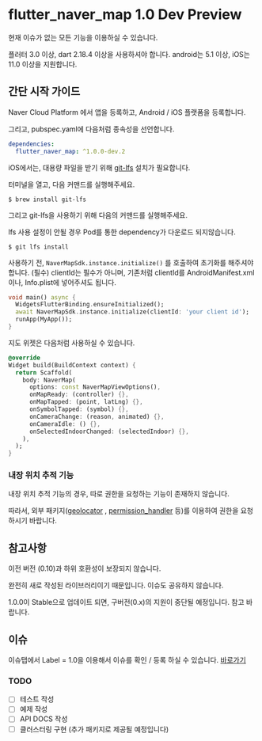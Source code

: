 # flutter_naver_map 1.0 Dev Preview

현재 이슈가 없는 모든 기능을 이용하실 수 있습니다.

플러터 3.0 이상, dart 2.18.4 이상을 사용하셔야 합니다.
android는 5.1 이상, iOS는 11.0 이상을 지원합니다.

## 간단 시작 가이드

Naver Cloud Platform 에서 앱을 등록하고, Android / iOS 플랫폼을 등록합니다.

그리고, pubspec.yaml에 다음처럼 종속성을 선언합니다.

```yaml
dependencies:
  flutter_naver_map: ^1.0.0-dev.2
```

iOS에서는, 대용량 파일을 받기 위해 [git-lfs](https://git-lfs.github.com/) 설치가 필요합니다.

터미널을 열고, 다음 커맨드를 실행해주세요.

`$ brew install git-lfs`

그리고 git-lfs을 사용하기 위해 다음의 커맨드를 실행해주세요.

lfs 사용 설정이 안될 경우 Pod를 통한 dependency가 다운로드 되지않습니다.

`$ git lfs install`

사용하기 전, `NaverMapSdk.instance.initialize()` 를 호출하여 초기화를 해주셔야 합니다. (필수)
clientId는 필수가 아니며, 기존처럼 clientId를 AndroidManifest.xml이나, Info.plist에 넣어주셔도 됩니다.

```dart
void main() async {
  WidgetsFlutterBinding.ensureInitialized();
  await NaverMapSdk.instance.initialize(clientId: 'your client id');
  runApp(MyApp());
}
```

지도 위젯은 다음처럼 사용하실 수 있습니다.

```dart
@override
Widget build(BuildContext context) {
  return Scaffold(
    body: NaverMap(
      options: const NaverMapViewOptions(),
      onMapReady: (controller) {},
      onMapTapped: (point, latLng) {},
      onSymbolTapped: (symbol) {},
      onCameraChange: (reason, animated) {},
      onCameraIdle: () {},
      onSelectedIndoorChanged: (selectedIndoor) {},
    ),
  );
}
```

### 내장 위치 추적 기능

내장 위치 추적 기능의 경우, 따로 권한을 요청하는 기능이 존재하지 않습니다.

따라서, 외부 패키지([geolocator](https://pub.dev/packages/geolocator)
, [permission_handler](https://pub.dev/packages/permission_handler) 등)를 이용하여
권한을 요청하시기 바랍니다.

## 참고사항

이전 버전 (0.10)과 하위 호환성이 보장되지 않습니다.

완전히 새로 작성된 라이브러리이기 때문입니다. 이슈도 공유하지 않습니다.

1.0.0이 Stable으로 업데이트 되면, 구버전(0.x)의 지원이 중단될 예정입니다. 참고 바랍니다.

## 이슈

이슈탭에서 Label = 1.0을 이용해서 이슈를 확인 / 등록 하실 수
있습니다. [바로가기](https://github.com/note11g/flutter_naver_map/labels/1.0)

### TODO

- [ ] 테스트 작성
- [ ] 예제 작성
- [ ] API DOCS 작성
- [ ] 클러스터링 구현 (추가 패키지로 제공될 예정입니다)
